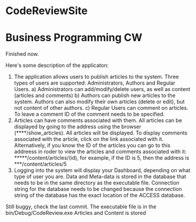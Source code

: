 CodeReviewSite
==============

Business Programming CW
==============

Finished now.

Here's some description of the applicaton:
1) The application allows users to publish articles to the system. Three types of users are supported: Administrators, Authors and Regular Users.
    a) Administrators can add/modify/delete users, as well as content (articles and comments)
	b) Authors can publish new articles to the system. Authors can also modify their own articles (delete or edit), but not content of other authors.
	c) Regular Users can comment on articles. To leave a comment ID of the comment needs to be specified. 
2) Articles can have comments associated with them. All articles can be displayed by going to the address using the browser (****/show_articles). All articles will be displayed. To display comments associated with the article, click on the link associated with it. Alternatively, if you know the ID of the articles you can go to this addreess in roder to view the articles and comments associated with it: *****/content/articles/(id), for example, if the ID is 5, then the address is ***/content/articles/5
3) Logging into the system will display your Dashboard, depending on what type of user you are. Data and Meta-data is stored in the database that needs to be in the same directory as the executable file. Connection string for the database needs to be changed because the connection string of the database has the exact location of the ACCESS database.


Still buggy, check the last commit.
The executable file is in the bin/Debug/CodeReview.exe
Articles and Content is stored 